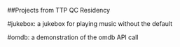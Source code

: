 ##Projects from TTP QC Residency

#jukebox:
a jukebox for playing music without the default <audio> controls

#omdb:
a demonstration of the omdb API call
